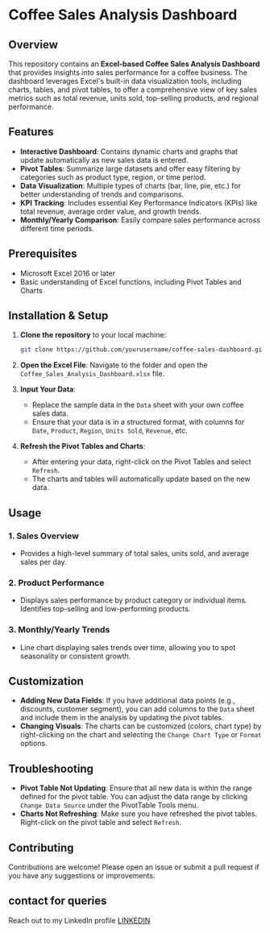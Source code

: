# Coffee Sales Analysis Dashboard

## Overview

This repository contains an **Excel-based Coffee Sales Analysis Dashboard** that provides insights into sales performance for a coffee business. The dashboard leverages Excel's built-in data visualization tools, including charts, tables, and pivot tables, to offer a comprehensive view of key sales metrics such as total revenue, units sold, top-selling products, and regional performance.

## Features

- **Interactive Dashboard**: Contains dynamic charts and graphs that update automatically as new sales data is entered.
- **Pivot Tables**: Summarize large datasets and offer easy filtering by categories such as product type, region, or time period.
- **Data Visualization**: Multiple types of charts (bar, line, pie, etc.) for better understanding of trends and comparisons.
- **KPI Tracking**: Includes essential Key Performance Indicators (KPIs) like total revenue, average order value, and growth trends.
- **Monthly/Yearly Comparison**: Easily compare sales performance across different time periods.

## Prerequisites

- Microsoft Excel 2016 or later
- Basic understanding of Excel functions, including Pivot Tables and Charts

## Installation & Setup

1. **Clone the repository** to your local machine:
    ```bash
    git clone https://github.com/yourusername/coffee-sales-dashboard.git
    ```
2. **Open the Excel File**:
   Navigate to the folder and open the `Coffee_Sales_Analysis_Dashboard.xlsx` file.
   
3. **Input Your Data**:
   - Replace the sample data in the `Data` sheet with your own coffee sales data.
   - Ensure that your data is in a structured format, with columns for `Date`, `Product`, `Region`, `Units Sold`, `Revenue`, etc.

4. **Refresh the Pivot Tables and Charts**:
   - After entering your data, right-click on the Pivot Tables and select `Refresh`.
   - The charts and tables will automatically update based on the new data.

## Usage

### 1. **Sales Overview**
   - Provides a high-level summary of total sales, units sold, and average sales per day.
   
### 2. **Product Performance**
   - Displays sales performance by product category or individual items. Identifies top-selling and low-performing products.

### 3. **Monthly/Yearly Trends**
   - Line chart displaying sales trends over time, allowing you to spot seasonality or consistent growth.

## Customization

- **Adding New Data Fields**: If you have additional data points (e.g., discounts, customer segment), you can add columns to the `Data` sheet and include them in the analysis by updating the pivot tables.
- **Changing Visuals**: The charts can be customized (colors, chart type) by right-clicking on the chart and selecting the `Change Chart Type` or `Format` options.

## Troubleshooting

- **Pivot Table Not Updating**: Ensure that all new data is within the range defined for the pivot table. You can adjust the data range by clicking `Change Data Source` under the PivotTable Tools menu.
- **Charts Not Refreshing**: Make sure you have refreshed the pivot tables. Right-click on the pivot table and select `Refresh`.

## Contributing

Contributions are welcome! Please open an issue or submit a pull request if you have any suggestions or improvements.

## contact for queries

Reach out to my LinkedIn profile [LINKEDIN](https://www.linkedin.com/in/nitish-kr-dash/)


